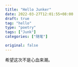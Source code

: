 ```yaml
---
title: "Hello Junker"
date: 2022-03-27T12:01:55+08:00
draft: true
tag: "hello"
type: "poetry"
tags: ["Junk"]
categories: ["随笔"]

original: false
---
```


希望这次不是心血来潮。